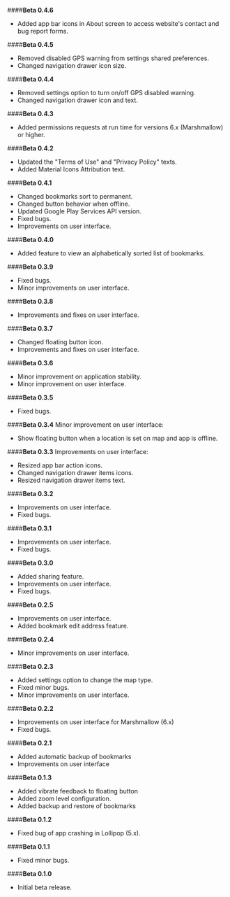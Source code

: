 ####**Beta 0.4.6**
- Added app bar icons in About screen to access website's contact and bug report forms.

####**Beta 0.4.5**
- Removed disabled GPS warning from settings shared preferences.
- Changed navigation drawer icon size.

####**Beta 0.4.4**
- Removed settings option to turn on/off GPS disabled warning.
- Changed navigation drawer icon and text.

####**Beta 0.4.3**
- Added permissions requests at run time for versions 6.x (Marshmallow) or higher.

####**Beta 0.4.2**
- Updated the "Terms of Use" and "Privacy Policy" texts.
- Added Material Icons Attribution text.

####**Beta 0.4.1**
- Changed bookmarks sort to permanent.
- Changed button behavior when offline.
- Updated Google Play Services API version.
- Fixed bugs.
- Improvements on user interface.

####**Beta 0.4.0**
- Added feature to view an alphabetically sorted list of bookmarks.

####**Beta 0.3.9**
- Fixed bugs.
- Minor improvements on user interface.

####**Beta 0.3.8**
- Improvements and fixes on user interface.

####**Beta 0.3.7**
- Changed floating button icon.
- Improvements and fixes on user interface.

####**Beta 0.3.6**
- Minor improvement on application stability.
- Minor improvement on user interface.

####**Beta 0.3.5**
- Fixed bugs.

####**Beta 0.3.4**
Minor improvement on user interface:
- Show floating button when a location is set on map and app is offline. 

####**Beta 0.3.3**
Improvements on user interface:
- Resized app bar action icons.
- Changed navigation drawer items icons.
- Resized navigation drawer items text.

####**Beta 0.3.2**
- Improvements on user interface.
- Fixed bugs.

####**Beta 0.3.1**
- Improvements on user interface.
- Fixed bugs.

####**Beta 0.3.0**
- Added sharing feature.
- Improvements on user interface.
- Fixed bugs.

####**Beta 0.2.5**
- Improvements on user interface.
- Added bookmark edit address feature.

####**Beta 0.2.4**
- Minor improvements on user interface.

####**Beta 0.2.3**
- Added settings option to change the map type.
- Fixed minor bugs.
- Minor improvements on user interface.

####**Beta 0.2.2**
- Improvements on user interface for Marshmallow (6.x)
- Fixed bugs.

####**Beta 0.2.1**
- Added automatic backup of bookmarks
- Improvements on user interface

####**Beta 0.1.3**
- Added vibrate feedback to floating button
- Added zoom level configuration.
- Added backup and restore of bookmarks

####**Beta 0.1.2**
- Fixed bug of app crashing in Lollipop (5.x).

####**Beta 0.1.1**
- Fixed minor bugs.

####**Beta 0.1.0**
- Initial beta release.

